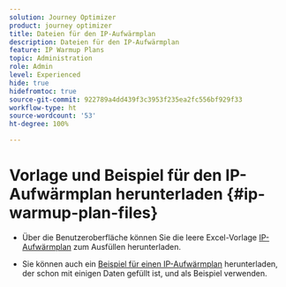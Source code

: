```yaml
---
solution: Journey Optimizer
product: journey optimizer
title: Dateien für den IP-Aufwärmplan
description: Dateien für den IP-Aufwärmplan
feature: IP Warmup Plans
topic: Administration
role: Admin
level: Experienced
hide: true
hidefromtoc: true
source-git-commit: 922789a4dd439f3c3953f235ea2fc556bf929f33
workflow-type: ht
source-wordcount: '53'
ht-degree: 100%

---
```


# Vorlage und Beispiel für den IP-Aufwärmplan herunterladen {#ip-warmup-plan-files}

<!--
DO NOT MAKE PUBLIC AND DO NOT DELETE
This page is not supposed to be publicly accessible. Its only purpose is to make the referenced IP warmup plan files (template and sample) available from the UI. They should be downloaded from the UI by AJO customers but not from public documentation pages.
-->

* Über die Benutzeroberfläche können Sie die leere Excel-Vorlage [IP-Aufwärmplan](assets/IPWarmupPlan-Template.xlsx) zum Ausfüllen herunterladen.

* Sie können auch ein [Beispiel für einen IP-Aufwärmplan](assets/IPWarmupPlan-Sample.xlsx) herunterladen, der schon mit einigen Daten gefüllt ist, und als Beispiel verwenden.
